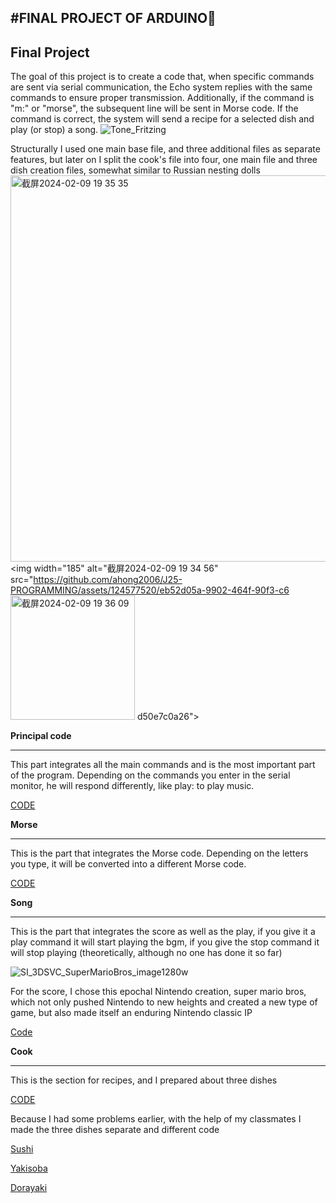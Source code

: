 #FINAL PROJECT OF ARDUINO🎼
--------

**Final Project**
---
The goal of this project is to create a code that, when specific commands are sent via serial communication, the Echo system replies with the same commands to ensure proper transmission. Additionally, if the command is "m:" or "morse", the subsequent line will be sent in Morse code. If the command is correct, the system will send a recipe for a selected dish and play (or stop) a song.
![Tone_Fritzing](https://github.com/ahong2006/J25-PROGRAMMING/assets/124577520/b504ca98-5f6e-44ec-9045-6fa1ca018aa8)

Structurally I used one main base file, and three additional files as separate features, but later on I split the cook's file into four, one main file and three dish creation files, somewhat similar to Russian nesting dolls<img width="618" alt="截屏2024-02-09 19 35 35" src="https://github.com/ahong2006/J25-PROGRAMMING/assets/124577520/fc3bb46f-4dee-4e92-a50b-3fb33db96afa"><img width="185" alt="截屏2024-02-09 19 34 56" src="https://github.com/ahong2006/J25-PROGRAMMING/assets/124577520/eb52d05a-9902-464f-90f3-c6<img width="199" alt="截屏2024-02-09 19 36 09" src="https://github.com/ahong2006/J25-PROGRAMMING/assets/124577520/6be2b4c8-c6be-4646-b998-4d5fa3d34d0b">
d50e7c0a26">






**Principal code**
___

This part integrates all the main commands and is the most important part of the program. Depending on the commands you enter in the serial monitor, he will respond differently, like play: to play music.

[CODE](https://github.com/ahong2006/J25-PROGRAMMING/blob/main/Arduino/Proyecto%20Arduino/CODIGO%20PRINCIPAL/Codigo%20Principal.ino)


**Morse**
___

This is the part that integrates the Morse code. Depending on the letters you type, it will be converted into a different Morse code.

[CODE](https://github.com/ahong2006/J25-PROGRAMMING/blob/main/Arduino/Proyecto%20Arduino/morse.ino)


**Song**
___

This is the part that integrates the score as well as the play, if you give it a play command it will start playing the bgm, if you give the stop command it will stop playing (theoretically, although no one has done it so far)

![SI_3DSVC_SuperMarioBros_image1280w](https://github.com/ahong2006/J25-PROGRAMMING/assets/124577520/6f6c1726-de43-4a44-b383-1a76a542ceb5)

For the score, I chose this epochal Nintendo creation, super mario bros, which not only pushed Nintendo to new heights and created a new type of game, but also made itself an enduring Nintendo classic IP

[Code](https://github.com/ahong2006/J25-PROGRAMMING/blob/main/Arduino/Proyecto%20Arduino/song.ino)


**Cook**
___

This is the section for recipes, and I prepared about three dishes

[CODE](https://github.com/ahong2006/J25-PROGRAMMING/blob/main/Arduino/Proyecto%20Arduino/cook.ino)

Because I had some problems earlier, with the help of my classmates I made the three dishes separate and different code

[Sushi](https://github.com/ahong2006/J25-PROGRAMMING/blob/main/Arduino/Proyecto%20Arduino/sushi.ino)

[Yakisoba](https://github.com/ahong2006/J25-PROGRAMMING/blob/main/Arduino/Proyecto%20Arduino/yakisoba.ino)

[Dorayaki](https://github.com/ahong2006/J25-PROGRAMMING/blob/main/Arduino/Proyecto%20Arduino/Dorayaki.ino)
